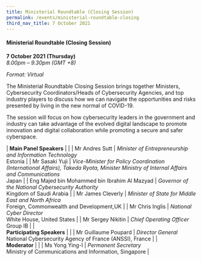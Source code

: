 ```yaml
---
title: Ministerial Roundtable (Closing Session)
permalink: /events/ministerial-roundtable-closing
third_nav_title: 7 October 2021
---
```

#### **Ministerial Roundtable (Closing Session)**

**7 October 2021 (Thursday)**  
*8.00pm – 9.30pm (GMT +8)*

*Format: Virtual*

The Ministerial Roundtable Closing Session brings together Ministers, Cybersecurity Coordinators/Heads of Cybersecurity Agencies, and top industry players to discuss how we can navigate the opportunities and risks presented by living in the new normal of COVID-19. 

The session will focus on how cybersecurity leaders in the government and industry can take advantage of the evolved digital landscape to promote innovation and digital collaboration while promoting a secure and safer cyberspace.

| **Main Panel Speakers**                          |                                                                                                                                       |
| Mr Andres Sutt                               | *Minister of Entrepreneurship and Information Technology*<br>Estonia                                                                               |
| Mr Sasaki Yuji                               | *Vice-Minister for Policy Coordination (International Affairs), Takeda Ryota, Minister Ministry of Internal Affairs and Communications*<br>Japan |
| Eng Majed bin Mohammed bin Ibrahim Al Mazyad | *Governor of the National Cybersecurity Authority*<br>Kingdom of Saudi Arabia                                                                                      |
| Mr James Cleverly                            | *Minister of State for Middle East and North Africa*<br>Foreign, Commonwealth and Development,UK                                                                                    |
| Mr Chris Inglis                              | *National Cyber Director*<br>White House, United States                                                                                                               |
| Mr Sergey Nikitin                            | *Chief Operating Officer*<br>Group IB                                                                                                               |
| <br> **Participating Speakers**                       |                                                                                                                                       |
| Mr Guillaume Poupard                         | *Director General*<br>National Cybersecurity Agency of France (ANSSI), France                                                                                                                      |
| <br> **Moderator**                                    |                                                                                                                                       |
| Ms Yong Ying-I                               | *Permanent Secretary*<br>Ministry of Communications and Information, Singapore                                                                                                                   |